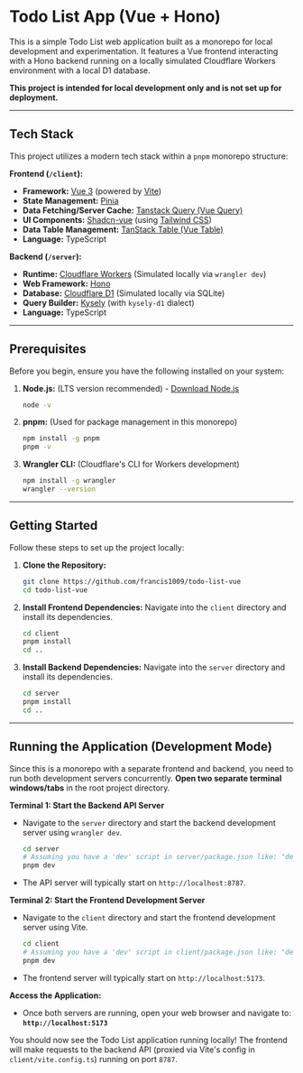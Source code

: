 # Todo List App (Vue + Hono)

This is a simple Todo List web application built as a monorepo for local development and experimentation. It features a Vue frontend interacting with a Hono backend running on a locally simulated Cloudflare Workers environment with a local D1 database.

**This project is intended for local development only and is not set up for deployment.**

---

## Tech Stack

This project utilizes a modern tech stack within a `pnpm` monorepo structure:

**Frontend (`/client`):**

- **Framework:** [Vue 3](https://vuejs.org/) (powered by [Vite](https://vitejs.dev/))
- **State Management:** [Pinia](https://pinia.vuejs.org/)
- **Data Fetching/Server Cache:** [Tanstack Query (Vue Query)](https://tanstack.com/query/latest/docs/vue/overview)
- **UI Components:** [Shadcn-vue](https://www.shadcn-vue.com/) (using [Tailwind CSS](https://tailwindcss.com/))
- **Data Table Management:** [TanStack Table (Vue Table)](https://tanstack.com/table/v8/docs/guide/introduction)
- **Language:** TypeScript

**Backend (`/server`):**

- **Runtime:** [Cloudflare Workers](https://workers.cloudflare.com/) (Simulated locally via `wrangler dev`)
- **Web Framework:** [Hono](https://hono.dev/)
- **Database:** [Cloudflare D1](https://developers.cloudflare.com/d1/) (Simulated locally via SQLite)
- **Query Builder:** [Kysely](https://kysely.dev/) (with `kysely-d1` dialect)
- **Language:** TypeScript

---

## Prerequisites

Before you begin, ensure you have the following installed on your system:

1.  **Node.js:** (LTS version recommended) - [Download Node.js](https://nodejs.org/)
    ```bash
    node -v
    ```
2.  **pnpm:** (Used for package management in this monorepo)
    ```bash
    npm install -g pnpm
    pnpm -v
    ```
3.  **Wrangler CLI:** (Cloudflare's CLI for Workers development)
    ```bash
    npm install -g wrangler
    wrangler --version
    ```

---

## Getting Started

Follow these steps to set up the project locally:

1.  **Clone the Repository:**

    ```bash
    git clone https://github.com/francis1009/todo-list-vue
    cd todo-list-vue
    ```

2.  **Install Frontend Dependencies:**
    Navigate into the `client` directory and install its dependencies.

    ```bash
    cd client
    pnpm install
    cd ..
    ```

3.  **Install Backend Dependencies:**
    Navigate into the `server` directory and install its dependencies.
    ```bash
    cd server
    pnpm install
    cd ..
    ```

<!-- 4.  **Set Up Local Database:**
    Apply the necessary database migrations to the local D1 simulation (SQLite file). This command needs to be run from the **root** directory but targets the `api` package.
    ```bash
    # This runs the 'db:migrate' script defined in packages/api/package.json
    pnpm --filter api db:migrate
    ```
    *Note: You only need to run this initially and whenever you add new migration files to `packages/api/migrations`.* -->

---

## Running the Application (Development Mode)

Since this is a monorepo with a separate frontend and backend, you need to run both development servers concurrently. **Open two separate terminal windows/tabs** in the root project directory.

**Terminal 1: Start the Backend API Server**

- Navigate to the `server` directory and start the backend development server using `wrangler dev`.
  ```bash
  cd server
  # Assuming you have a 'dev' script in server/package.json like: "dev": "wrangler dev"
  pnpm dev
  ```
- The API server will typically start on `http://localhost:8787`.

**Terminal 2: Start the Frontend Development Server**

- Navigate to the `client` directory and start the frontend development server using Vite.
  ```bash
  cd client
  # Assuming you have a 'dev' script in client/package.json like: "dev": "vite"
  pnpm dev
  ```
- The frontend server will typically start on `http://localhost:5173`.

**Access the Application:**

- Once both servers are running, open your web browser and navigate to:
  **`http://localhost:5173`**

You should now see the Todo List application running locally! The frontend will make requests to the backend API (proxied via Vite's config in `client/vite.config.ts`) running on port `8787`.
